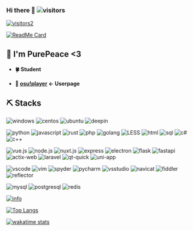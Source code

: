 ### Hi there 👋 ![visitors](https://visitor-badge.glitch.me/badge?page_id=pure-peace.pure-peace)

[![visitors2](http://antzuhl.cn:4000/get/@pure-peace.readme)](https://github.com/pure-peace/pure-peace)

[![ReadMe Card](https://github-readme-stats.vercel.app/api/pin/?username=pure-peace&repo=peace)](https://github.com/pure-peace/peace)

## 🎉 I'm PurePeace <3
- #### 🍀 Student
- #### 🍓 [osu!player](https://osu.ppy.sh/users/5084172) <- Userpage



## ⛏️ Stacks
![windows](https://img.shields.io/badge/-windows-orange?style=for-the-badge)
![centos](https://img.shields.io/badge/-centos-orange?style=for-the-badge)
![ubuntu](https://img.shields.io/badge/-ubuntu-orange?style=for-the-badge)
![deepin](https://img.shields.io/badge/-deepin-orange?style=for-the-badge)


![python](https://img.shields.io/badge/-python-red?style=for-the-badge)
![javascript](https://img.shields.io/badge/-javascript-red?style=for-the-badge)
![rust](https://img.shields.io/badge/-rust-red?style=for-the-badge)
![php](https://img.shields.io/badge/-php-red?style=for-the-badge)
![golang](https://img.shields.io/badge/-golang-red?style=for-the-badge)
![LESS](https://img.shields.io/badge/-LESS-red?style=for-the-badge)
![html](https://img.shields.io/badge/-html-red?style=for-the-badge)
![sql](https://img.shields.io/badge/-sql-red?style=for-the-badge)
![c#](https://img.shields.io/badge/-c%23-inactive?style=for-the-badge)
![c++](https://img.shields.io/badge/-c%2B%2B-inactive?style=for-the-badge)

![vue.js](https://img.shields.io/badge/-vue.js-blue?style=for-the-badge)
![node.js](https://img.shields.io/badge/-node.js-blue?style=for-the-badge)
![nuxt.js](https://img.shields.io/badge/-nuxt.js-blue?style=for-the-badge)
![express](https://img.shields.io/badge/-express-blue?style=for-the-badge)
![electron](https://img.shields.io/badge/-electron-blue?style=for-the-badge)
![flask](https://img.shields.io/badge/-flask-blue?style=for-the-badge)
![fastapi](https://img.shields.io/badge/-fastapi-blue?style=for-the-badge)
![actix-web](https://img.shields.io/badge/-actix%20web-blue?style=for-the-badge)
![laravel](https://img.shields.io/badge/-laravel-blue?style=for-the-badge)
![qt-quick](https://img.shields.io/badge/-qt%20quick-inactive?style=for-the-badge)
![uni-app](https://img.shields.io/badge/-uniapp-blue?style=for-the-badge)

![vscode](https://img.shields.io/badge/-vscode-brightgreen?style=for-the-badge)
![vim](https://img.shields.io/badge/-vim-brightgreen?style=for-the-badge)
![spyder](https://img.shields.io/badge/-spyder-brightgreen?style=for-the-badge)
![pycharm](https://img.shields.io/badge/-pycharm-brightgreen?style=for-the-badge)
![vsstudio](https://img.shields.io/badge/-vsstudio-brightgreen?style=for-the-badge)
![navicat](https://img.shields.io/badge/-navicat-brightgreen?style=for-the-badge)
![fiddler](https://img.shields.io/badge/-fiddler-brightgreen?style=for-the-badge)
![reflector](https://img.shields.io/badge/-reflector-brightgreen?style=for-the-badge)

![mysql](https://img.shields.io/badge/-mysql-blueviolet?style=for-the-badge)
![postgresql](https://img.shields.io/badge/-postgresql-blueviolet?style=for-the-badge)
![redis](https://img.shields.io/badge/-redis-blueviolet?style=for-the-badge)

[![info](https://github-readme-stats.vercel.app/api?username=pure-peace&show_icons=true&count_private=true&hide=prs&theme=vue&custom_title=💕%20Github%20Stats&count_private=true)](https://github.com/pure-peace/pure-peace)

[![Top Langs](https://github-readme-stats.vercel.app/api/top-langs/?username=pure-peace&layout=compact&card_width=445&custom_title=😊%20Used%20Languages&langs_count=10)](https://github.com/pure-peace/pure-peace)

[![wakatime stats](https://github-readme-stats.vercel.app/api/wakatime?username=PurePeace&custom_title=🎲%20Week%20Stats)](https://github.com/pure-peace/pure-peace)
